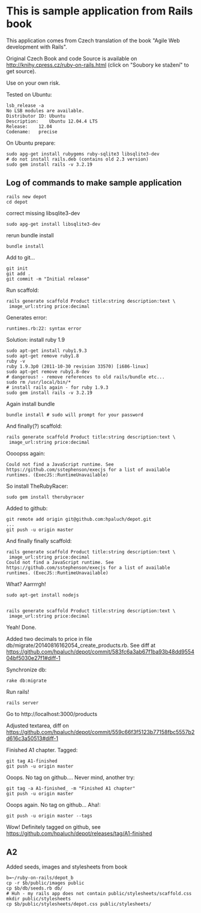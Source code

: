This is sample application from Rails book
==========================================
This application comes from Czech translation of the book "Agile Web development with Rails".

Original Czech Book and code Source is available on http://knihy.cpress.cz/ruby-on-rails.html (click on "Soubory ke stažení" to get source).

Use on your own risk.

Tested on Ubuntu:

	lsb_release -a
	No LSB modules are available.
	Distributor ID:	Ubuntu
	Description:	Ubuntu 12.04.4 LTS
	Release:	12.04
	Codename:	precise

On Ubuntu prepare:

	sudo apg-get install rubygems ruby-sqlite3 libsqlite3-dev
	# do not install rails.deb (contains old 2.3 version)
	sudo gem install rails -v 3.2.19

Log of commands to make sample application
------------------------------------------

	rails new depot
	cd depot

correct missing libsqlite3-dev

	sudo apg-get install libsqlite3-dev

rerun bundle install

	bundle install

Add to git...

	git init
	git add .
	git commit -m "Initial release"

Run scaffold:

	rails generate scaffold Product title:string description:text \
	 image_url:string price:decimal

Generates error:

	runtimes.rb:22: syntax error

Solution: install ruby 1.9
	
	sudo apt-get install ruby1.9.3
	sudo apt-get remove ruby1.8
	ruby -v
	ruby 1.9.3p0 (2011-10-30 revision 33570) [i686-linux]
	sudo apt-get remove ruby1.8-dev
	# dangerous! - remove references to old rails/bundle etc...
	sudo rm /usr/local/bin/*
	# install rails again - for ruby 1.9.3
	sudo gem install rails -v 3.2.19

Again install bundle

	bundle install # sudo will prompt for your password

And finally(?) scaffold:


	rails generate scaffold Product title:string description:text \
	 image_url:string price:decimal

Oooopss again:

	Could not find a JavaScript runtime. See https://github.com/sstephenson/execjs for a list of available runtimes. (ExecJS::RuntimeUnavailable)

So install TheRubyRacer:

	sudo gem install therubyracer

Added to github:

	git remote add origin git@github.com:hpaluch/depot.git
	...
	git push -u origin master	

And finally finally scaffold:

	rails generate scaffold Product title:string description:text \
	 image_url:string price:decimal
	Could not find a JavaScript runtime. See https://github.com/sstephenson/execjs for a list of available runtimes. (ExecJS::RuntimeUnavailable)

What? Aarrrrgh!

	sudo apt-get install nodejs


	rails generate scaffold Product title:string description:text \
	 image_url:string price:decimal

Yeah! Done.

Added two decimals to price in file db/migrate/20140816162054_create_products.rb. See diff at https://github.com/hpaluch/depot/commit/583fc6a3ab67f1ba93b48dd955404bf5030e27f1#diff-1

Synchronize db:

	rake db:migrate

Run rails!

	rails server

Go to http://localhost:3000/products

Adjusted textarea, diff on https://github.com/hpaluch/depot/commit/559c66f3f5123b77158fbc5557b2d616c3a50513#diff-1

Finished A1 chapter. Tagged:

	git tag A1-finished
	git push -u origin master

Ooops. No tag on github.... Never mind, another try:

	git tag -a A1-finished_ -m "Finished A1 chapter"
	git push -u origin master

Ooops again. No tag on github... Aha!:

	git push -u origin master --tags

Wow!  Definitely tagged on github, see https://github.com/hpaluch/depot/releases/tag/A1-finished

A2
--

Added seeds, images and stylesheets from book

	b=~/ruby-on-rails/depot_b
	cp -r $b/public/images public
	cp $b/db/seeds.rb db/
	# Huh - my rails app does not contain public/stylesheets/scaffold.css
	mkdir public/stylesheets
	cp $b/public/stylesheets/depot.css public/stylesheets/
  
